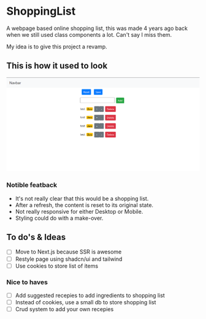 # ShoppingList

A webpage based online shopping list, this was made 4 years ago back when we still used class components a lot. Can't say I miss them.

My idea is to give this project a revamp.

## This is how it used to look

![old ui](image.png)

### Notible featback

- It's not really clear that this would be a shopping list.
- After a refresh, the content is reset to its original state.
- Not really responsive for either Desktop or Mobile.
- Styling could do with a make-over.

## To do's & Ideas

- [ ] Move to Next.js because SSR is awesome
- [ ] Restyle page using shadcn/ui and tailwind
- [ ] Use cookies to store list of items

### Nice to haves

- [ ] Add suggested recepies to add ingredients to shopping list
- [ ] Instead of cookies, use a small db to store shopping list
- [ ] Crud system to add your own recepies
